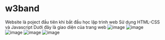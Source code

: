 # w3band
Website là poject đầu tiên khi bắt đầu học lập trình web
Sử dụng HTML-CSS và Javascript
Dưới đây là giao diện của trang web
![image](https://github.com/khaitranduc/w3band/assets/136071244/ee64e927-b48a-425b-b1a9-565f53dde1f2)
![image](https://github.com/khaitranduc/w3band/assets/136071244/a2845315-5e68-425d-a1d2-99d89bd3bc4e)
![image](https://github.com/khaitranduc/w3band/assets/136071244/8c07f394-3426-44c1-8b0e-42dbd64bc1be)
![image](https://github.com/khaitranduc/w3band/assets/136071244/9bd792dd-eef1-40a3-b470-13a03796c483)
![image](https://github.com/khaitranduc/w3band/assets/136071244/47db17fb-409c-4584-96da-667ecd66c194)




